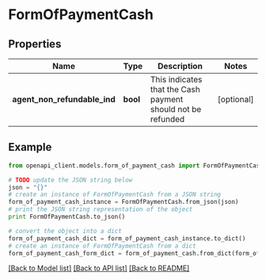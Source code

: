 # FormOfPaymentCash


## Properties
Name | Type | Description | Notes
------------ | ------------- | ------------- | -------------
**agent_non_refundable_ind** | **bool** | This indicates that the Cash payment should not be refunded | [optional] 

## Example

```python
from openapi_client.models.form_of_payment_cash import FormOfPaymentCash

# TODO update the JSON string below
json = "{}"
# create an instance of FormOfPaymentCash from a JSON string
form_of_payment_cash_instance = FormOfPaymentCash.from_json(json)
# print the JSON string representation of the object
print FormOfPaymentCash.to_json()

# convert the object into a dict
form_of_payment_cash_dict = form_of_payment_cash_instance.to_dict()
# create an instance of FormOfPaymentCash from a dict
form_of_payment_cash_form_dict = form_of_payment_cash.from_dict(form_of_payment_cash_dict)
```
[[Back to Model list]](../README.md#documentation-for-models) [[Back to API list]](../README.md#documentation-for-api-endpoints) [[Back to README]](../README.md)


